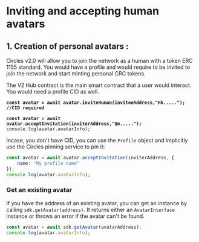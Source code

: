 # Inviting and accepting human avatars

## 1. Creation of personal avatars :&#x20;

Circles v2.0 will allow you to join the network as a human with a token ERC 1155 standard. You would have a profile and would require to be invited to join the network and start minting personal CRC tokens.

The V2 Hub contract is the main smart contract that a user would interact. You would need a profile CID as well.

<pre class="language-typescript" data-overflow="wrap"><code class="lang-typescript"><strong>const avatar = await avatar.inviteHuman(inviteeAddress,"Hk.....");        //CID required
</strong><strong>
</strong><strong>const avatar = await avatar.acceptInvitation(inviterAddress,"Qm.....");
</strong>console.log(avatar.avatarInfo);
</code></pre>

Incase, you don't have CID, you can use the `Profile` object and implicitly use the Circles pinning service to pin it:

```typescript
const avatar = await avatar.acceptInvitation(inviterAddress, {
    name: "My profile name"
});
console.log(avatar.avatarInfo);
```

### Get an existing avatar

If you have the address of an existing avatar, you can get an instance by calling `sdk.getAvatar(address)`. It returns either an `AvatarInterface` instance or throws an error if the avatar can't be found.

```typescript
const avatar = await sdk.getAvatar(avatarAddress);
console.log(avatar.avatarInfo);
```
